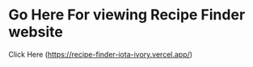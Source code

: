 # Go Here For viewing Recipe Finder website 
 Click Here (https://recipe-finder-iota-ivory.vercel.app/)
